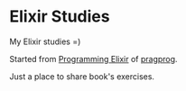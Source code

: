 # Elixir Studies

My Elixir studies =)

Started from [Programming Elixir](http://pragprog.com/book/elixir/programming-elixir) of [pragprog](http://pragprog.com).

Just a place to share book's exercises.
